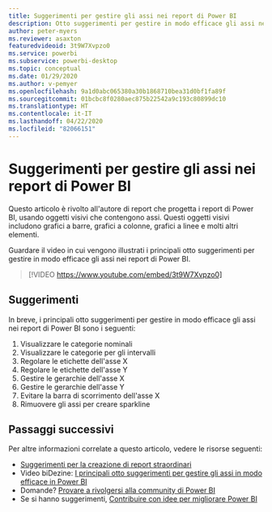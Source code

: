 ```yaml
---
title: Suggerimenti per gestire gli assi nei report di Power BI
description: Otto suggerimenti per gestire in modo efficace gli assi negli oggetti visivi dei report di Power BI, in Power BI Desktop o nel servizio Power BI.
author: peter-myers
ms.reviewer: asaxton
featuredvideoid: 3t9W7Xvpzo0
ms.service: powerbi
ms.subservice: powerbi-desktop
ms.topic: conceptual
ms.date: 01/29/2020
ms.author: v-pemyer
ms.openlocfilehash: 9a1d0abc065380a30b1868710bea31d0bf1fa89f
ms.sourcegitcommit: 01bcbc8f0280aec875b22542a9c193c80899dc10
ms.translationtype: HT
ms.contentlocale: it-IT
ms.lasthandoff: 04/22/2020
ms.locfileid: "82066151"
---
```

# <a name="tips-to-manage-axes-in-power-bi-reports"></a>Suggerimenti per gestire gli assi nei report di Power BI

Questo articolo è rivolto all'autore di report che progetta i report di Power BI, usando oggetti visivi che contengono assi. Questi oggetti visivi includono grafici a barre, grafici a colonne, grafici a linee e molti altri elementi.

Guardare il video in cui vengono illustrati i principali otto suggerimenti per gestire in modo efficace gli assi nei report di Power BI.

> [!VIDEO https://www.youtube.com/embed/3t9W7Xvpzo0]

## <a name="tips"></a>Suggerimenti

In breve, i principali otto suggerimenti per gestire in modo efficace gli assi nei report di Power BI sono i seguenti:

1. Visualizzare le categorie nominali
1. Visualizzare le categorie per gli intervalli
1. Regolare le etichette dell'asse X
1. Regolare le etichette dell'asse Y
1. Gestire le gerarchie dell'asse X
1. Gestire le gerarchie dell'asse Y
1. Evitare la barra di scorrimento dell'asse X
1. Rimuovere gli assi per creare sparkline

## <a name="next-steps"></a>Passaggi successivi

Per altre informazioni correlate a questo articolo, vedere le risorse seguenti:

- [Suggerimenti per la creazione di report straordinari](../desktop-tips-and-tricks-for-creating-reports.md)
- Video biDezine: [I principali otto suggerimenti per gestire gli assi in modo efficace in Power BI](https://www.youtube.com/watch?v=3t9W7Xvpzo0)
- Domande? [Provare a rivolgersi alla community di Power BI](https://community.powerbi.com/)
- Se si hanno suggerimenti, [Contribuire con idee per migliorare Power BI](https://ideas.powerbi.com)
